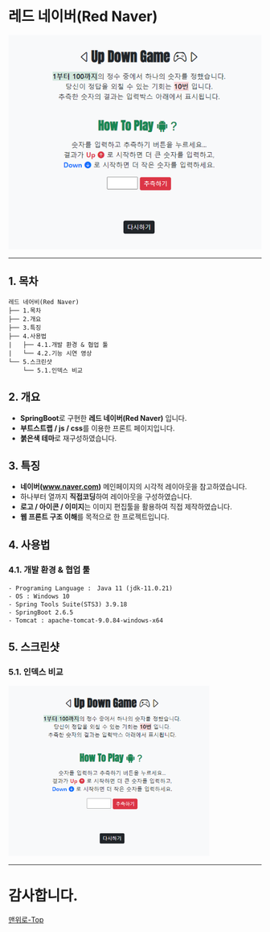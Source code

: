 # 레드 네이버(Red Naver) 
<img src="https://github.com/hn922003/Updown/blob/master/screenshots/01.main.png" alt="인덱스">

----
## 1. 목차

````
레드 네어비(Red Naver)
├── 1.목차
├── 2.개요
├── 3.특징  
├── 4.사용법  
|   ├── 4.1.개발 환경 & 협업 툴
|   └── 4.2.기능 시연 영상  
└── 5.스크린샷 
    └── 5.1.인덱스 비교
````
## 2. 개요

- **SpringBoot**로 구현한 **레드 네이버(Red Naver)** 입니다.
- **부트스트랩 / js / css**를 이용한 프론트 페이지입니다.
- **붉은색 테마**로 재구성하였습니다. 

## 3. 특징

- **네이버(www.naver.com)** 메인페이지의 시각적 레이아웃을 참고하였습니다.
- 하나부터 열까지 **직접코딩**하여 레이아웃을 구성하였습니다.
- **로고 / 아이콘 / 이미지**는 이미지 편집툴을 활용하여 직접 제작하였습니다.
- **웹 프론트 구조 이해**를 목적으로 한 프로젝트입니다.

## 4. 사용법

### 4.1. 개발 환경 & 협업 툴

```
- Programing Language :　Java 11 (jdk-11.0.21)  
- OS : Windows 10  
- Spring Tools Suite(STS3) 3.9.18
- SpringBoot 2.6.5
- Tomcat : apache-tomcat-9.0.84-windows-x64   
```

## 5. 스크린샷

### 5.1. 인덱스 비교

<a href="https:///raw.githubusercontent.com/hn922003/Updown/master/screenshots/01.main.png">
	<img src="https://github.com/hn922003/Updown/blob/master/screenshots/01.main.png" width="400px" alt="인덱스">
</a>


***

# 감사합니다.
[맨위로-Top](#업다운-게임up-dwon-game)

